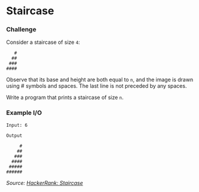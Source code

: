 # Staircase

### Challenge

Consider a staircase of size `4`:
```
   #
  ##
 ###
####
```
Observe that its base and height are both equal to `n`, and the image is drawn using # symbols and spaces. The last line is not preceded by any spaces.

Write a program that prints a staircase of size `n`.

### Example I/O
```
Input: 6

Output

     #
    ##
   ###
  ####
 #####
######
```

*Source: [HackerRank: Staircase](https://www.hackerrank.com/challenges/staircase/problem)*